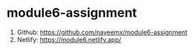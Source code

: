 # module6-assignment
 
 1. Github: https://github.com/nayeemx/module6-assignment
 2. Netlify: https://module6.netlify.app/